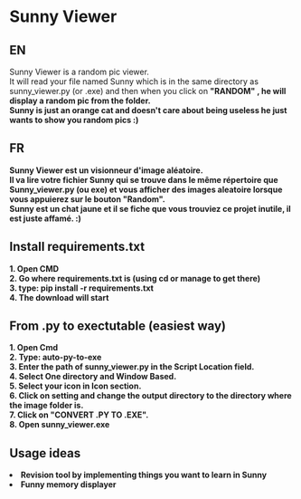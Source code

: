 # Sunny Viewer
<h2>EN</h2> 
Sunny Viewer is a random pic viewer.<br />
It will read your file named Sunny which is in the same directory as sunny_viewer.py (or .exe) and then when you click on  <strong>"RANDOM" <strong>, he will display a random pic from the folder.<br />
Sunny is just an orange cat and doesn't care about being useless he just wants to show you random pics :)

<h2>FR</h2> 
Sunny Viewer est un visionneur d'image aléatoire.<br />
Il va lire votre fichier Sunny qui se trouve dans le même répertoire que Sunny_viewer.py (ou exe) et vous afficher des images aleatoire lorsque vous appuierez sur le bouton "Random".<br />
Sunny est un chat jaune et il se fiche que vous trouviez ce projet inutile, il est juste affamé. :)

<h2> Install requirements.txt</h2>
1. Open CMD<br />
2. Go where requirements.txt is (using cd or manage to get there)<br />
3. type: <strong>pip install -r requirements.txt</strong><br />
4. The download will start

<h2> From .py to exectutable (easiest way) </h2>
1. Open Cmd<br />
2. Type: auto-py-to-exe <br />
3. Enter the path of sunny_viewer.py in the Script Location field.<br />
4. Select One directory and Window Based.<br />
5. Select your icon in Icon section.<br />
6. Click on setting and change the output directory to the directory where the image folder is.<br />
7. Click on  <strong>"CONVERT .PY TO .EXE"<strong>. <br />
8. Open sunny_viewer.exe<br />

<h2>Usage ideas</h2>
      <li>Revision tool by implementing things you want to learn in Sunny</li>
      <li>Funny memory displayer </li>
  
